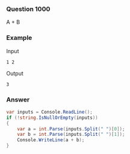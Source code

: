 ### Question 1000
A + B
### Example
Input
```
1 2
```
Output
```
3
```
### Answer
```c#
var inputs = Console.ReadLine();
if (!string.IsNullOrEmpty(inputs))
{
    var a = int.Parse(inputs.Split(" ")[0]);
    var b = int.Parse(inputs.Split(" ")[1]);
    Console.WriteLine(a + b);
}
```
